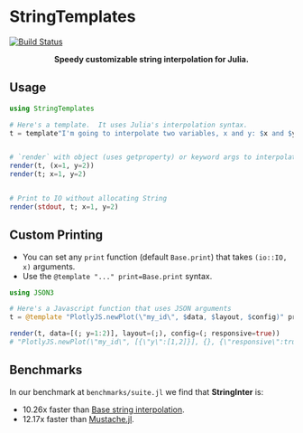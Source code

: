 # StringTemplates

[![Build Status](https://github.com/joshday/StringTemplates.jl/actions/workflows/CI.yml/badge.svg?branch=main)](https://github.com/joshday/StringTemplates.jl/actions/workflows/CI.yml?query=branch%3Amain)


<p align="center"><b>Speedy customizable string interpolation for Julia.</b></p>

## Usage

```julia
using StringTemplates

# Here's a template.  It uses Julia's interpolation syntax.
t = template"I'm going to interpolate two variables, x and y: $x and $y"


# `render` with object (uses getproperty) or keyword args to interpolate variables
render(t, (x=1, y=2))
render(t; x=1, y=2)


# Print to IO without allocating String
render(stdout, t; x=1, y=2)
```

## Custom Printing

- You can set any `print` function (default `Base.print`) that takes `(io::IO, x)` arguments.
- Use the `@template "..." print=Base.print` syntax.

```julia
using JSON3

# Here's a Javascript function that uses JSON arguments
t = @template "PlotlyJS.newPlot(\"my_id\", $data, $layout, $config)" print=JSON3.write

render(t, data=[(; y=1:2)], layout=(;), config=(; responsive=true))
# "PlotlyJS.newPlot(\"my_id\", [{\"y\":[1,2]}], {}, {\"responsive\":true})"
```


## Benchmarks

In our benchmark at `benchmarks/suite.jl` we find that **StringInter** is:

- 10.26x faster than [Base string interpolation](https://docs.julialang.org/en/v1/manual/strings/#string-interpolation).
- 12.17x faster than [Mustache.jl](https://github.com/jverzani/Mustache.jl).
